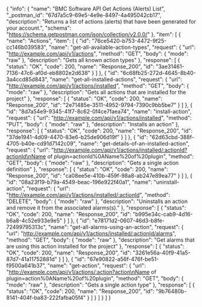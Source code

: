 {
  "info": {
    "name": "BMC Software API Get Actions (Alerts) List",
    "_postman_id": "67d7a5c9-69e5-4e9e-8497-4a495042cb17",
    "description": "Returns a list of actions (alerts) that have been generated for your account.",
    "schema": "https://schema.getpostman.com/json/collection/v2.0.0/"
  },
  "item": [
    {
      "name": "Actions",
      "item": [
        {
          "id": "76ce5420-b753-4472-9f25-cc146b039583",
          "name": "get-all-available-action-types",
          "request": {
            "url": "http://example.com/api/v1/actions",
            "method": "GET",
            "body": {
              "mode": "raw"
            },
            "description": "Gets all known action types"
          },
          "response": [
            {
              "status": "OK",
              "code": 200,
              "name": "Response_200",
              "id": "3ae31461-7136-47c6-af0d-eb8802e2d638"
            }
          ]
        },
        {
          "id": "6c68fb25-272d-4645-8b40-3a4ccd85d843",
          "name": "get-all-installed-actions",
          "request": {
            "url": "http://example.com/api/v1/actions/installed",
            "method": "GET",
            "body": {
              "mode": "raw"
            },
            "description": "Gets all actions that are installed for the project"
          },
          "response": [
            {
              "status": "OK",
              "code": 200,
              "name": "Response_200",
              "id": "2e71485e-3511-4952-9794-7390c9bb5be7"
            }
          ]
        },
        {
          "id": "8d7a54e9-9345-41f7-8c62-0f4ce7faea74",
          "name": "install-action",
          "request": {
            "url": "http://example.com/api/v1/actions/installed",
            "method": "PUT",
            "body": {
              "mode": "raw"
            },
            "description": "Installs an action"
          },
          "response": [
            {
              "status": "OK",
              "code": 200,
              "name": "Response_200",
              "id": "37de1941-4d09-4470-83e6-b25de906d19f"
            }
          ]
        },
        {
          "id": "62d63cbd-388f-4705-b40e-cd91d7142c09",
          "name": "get-details-of-an-installed-action",
          "request": {
            "url": "http://example.com/api/v1/actions/installed/:actionId?actionId\nName of plugin=actionId%0AName%20of%20plugin",
            "method": "GET",
            "body": {
              "mode": "raw"
            },
            "description": "Gets a single action definition"
          },
          "response": [
            {
              "status": "OK",
              "code": 200,
              "name": "Response_200",
              "id": "ca08ee5e-410b-459f-98a8-ab247e89ea77"
            }
          ]
        },
        {
          "id": "08a23f19-b79a-4549-beac-196e922f40a1",
          "name": "uninstall-action",
          "request": {
            "url": "http://example.com/api/v1/actions/installed/:actionId",
            "method": "DELETE",
            "body": {
              "mode": "raw"
            },
            "description": "Uninstalls an action and remove it from the associated alarms(s)."
          },
          "response": [
            {
              "status": "OK",
              "code": 200,
              "name": "Response_200",
              "id": "b995e34c-cab9-4d16-b6a8-4c52e933e9e5"
            }
          ]
        },
        {
          "id": "e78171d2-0607-46d3-b8fe-72499795313c",
          "name": "get-all-alarms-using-an-action",
          "request": {
            "url": "http://example.com/api/v1/actions/installed/:actionId/alarms",
            "method": "GET",
            "body": {
              "mode": "raw"
            },
            "description": "Get alarms that are using this action installed for the project"
          },
          "response": [
            {
              "status": "OK",
              "code": 200,
              "name": "Response_200",
              "id": "3261e56a-40f9-41a5-87d7-41a11752881d"
            }
          ]
        },
        {
          "id": "67e90822-a56f-476f-be51-f9500a641b37",
          "name": "get-action",
          "request": {
            "url": "http://example.com/api/v1/actions/:action?action\nName of plugin=action%0AName%20of%20plugin",
            "method": "GET",
            "body": {
              "mode": "raw"
            },
            "description": "Gets a single action type"
          },
          "response": [
            {
              "status": "OK",
              "code": 200,
              "name": "Response_200",
              "id": "9b76480b-8141-404f-ba83-222fafba05f4"
            }
          ]
        }
      ]
    }
  ]
}